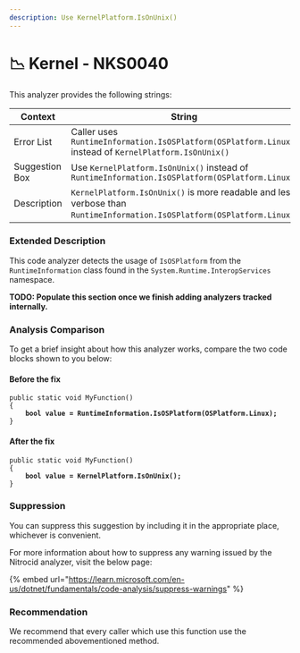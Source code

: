 ```yaml
---
description: Use KernelPlatform.IsOnUnix()
---
```


# 📉 Kernel - NKS0040

This analyzer provides the following strings:

<table><thead><tr><th width="174">Context</th><th>String</th></tr></thead><tbody><tr><td>Error List</td><td>Caller uses <code>RuntimeInformation.IsOSPlatform(OSPlatform.Linux)</code> instead of <code>KernelPlatform.IsOnUnix()</code></td></tr><tr><td>Suggestion Box</td><td>Use <code>KernelPlatform.IsOnUnix()</code> instead of <code>RuntimeInformation.IsOSPlatform(OSPlatform.Linux)</code></td></tr><tr><td>Description</td><td><code>KernelPlatform.IsOnUnix()</code> is more readable and less verbose than <code>RuntimeInformation.IsOSPlatform(OSPlatform.Linux)</code>.</td></tr></tbody></table>

### Extended Description

This code analyzer detects the usage of `IsOSPlatform` from the `RuntimeInformation` class found in the `System.Runtime.InteropServices` namespace.

**TODO: Populate this section once we finish adding analyzers tracked internally.**

### Analysis Comparison

To get a brief insight about how this analyzer works, compare the two code blocks shown to you below:

#### Before the fix

<pre class="language-csharp" data-title="Somewhere in your mod code..." data-line-numbers><code class="lang-csharp">public static void MyFunction()
{
<strong>    bool value = RuntimeInformation.IsOSPlatform(OSPlatform.Linux);
</strong>}
</code></pre>

#### After the fix

<pre class="language-csharp" data-title="Somewhere in your mod code..." data-line-numbers><code class="lang-csharp">public static void MyFunction()
{
<strong>    bool value = KernelPlatform.IsOnUnix();
</strong>}
</code></pre>

### Suppression

You can suppress this suggestion by including it in the appropriate place, whichever is convenient.

For more information about how to suppress any warning issued by the Nitrocid analyzer, visit the below page:

{% embed url="https://learn.microsoft.com/en-us/dotnet/fundamentals/code-analysis/suppress-warnings" %}

### Recommendation

We recommend that every caller which use this function use the recommended abovementioned method.
